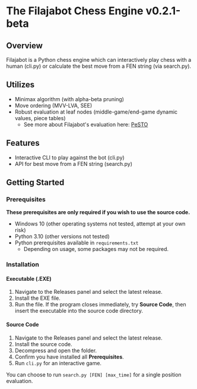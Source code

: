 # The Filajabot Chess Engine v0.2.1-beta

## Overview

Filajabot is a Python chess engine which can interactively play chess with a human 
(cli.py) or calculate the best move from a FEN string (via search.py).

## Utilizes

- Minimax algorithm (with alpha-beta pruning)
- Move ordering (MVV-LVA, SEE)
- Robust evaluation at leaf nodes (middle-game/end-game dynamic values, piece tables)
  - See more about Filajabot's evaluation here: [PeSTO](https://www.chessprogramming.org/PeSTO%27s_Evaluation_Function)

## Features
- Interactive CLI to play against the bot (cli.py)
- API for best move from a FEN string (search.py)

## Getting Started

### Prerequisites 

**These prerequisites are only required if you wish to use the source code.**

- Windows 10 (other operating systems not tested, attempt at your own risk)
- Python 3.10 (other versions not tested)
- Python prerequisites available in `requirements.txt`
  - Depending on usage, some packages may not be required.

### Installation

#### Executable (.EXE)
1. Navigate to the Releases panel and select the latest release.
2. Install the EXE file.
3. Run the file. If the program closes immediately, try **Source Code**, then insert the executable into the source code directory.

#### Source Code
1. Navigate to the Releases panel and select the latest release.
2. Install the source code.
3. Decompress and open the folder.
4. Confirm you have installed all **Prerequisites**.
5. Run `cli.py` for an interactive game.

You can choose to run `search.py [FEN] [max_time]` for a single position evaluation.